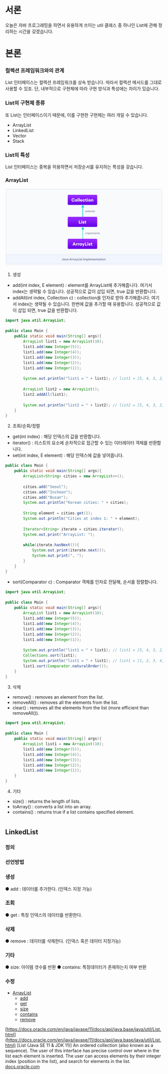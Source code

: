 # 서론

오늘은 자바 프로그래밍을 하면서 유용하게 쓰이는 util 클래스 중 하나인 List에 관해 정리하는 시간을 갖겠습니다.

# 본론

### 컬렉션 프레임워크와의 관계

List 인터페이스는 컬렉션 프레임워크를 상속 받습니다. 따라서 컬렉션 메서드를 그대로 사용할 수 있죠. 단, 내부적으로 구현체에 따라 구현 방식과 특성에는 차이가 있습니다.

### List의 구현체 종류

또 List는 인터페이스이기 때문에, 이를 구현한 구현체는 여러 개일 수 있습니다.

- ArrayList
- LinkedList
- Vector
- Stack

### List의 특성

List 인터페이스는 중복을 허용하면서 저장순서를 유지하는 특성을 갖습니다.

### ArrayList

![ArrayList](ArrayList.png)

1. 생성

- add(int index, E element) : element를 ArrayList에 추가해줍니다. 여기서 index는 생략될 수 있습니다. 성공적으로 값이 삽입 되면, true 값을 반환합니다.
- addAll(int index, Collection c) : collection을 인자로 받아 추가해줍니다. 여기서 index는 생략될 수 있습니다. 한번에 값을 추가할 때 유용합니다. 성공적으로 값이 삽입 되면, true 값을 반환합니다.

```java
import java.util.ArrayList;

public class Main {
    public static void main(String[] args){
        ArrayList list1 = new ArrayList(10);
        list1.add(new Integer(5));
        list1.add(new Integer(4));
        list1.add(new Integer(3));
        list1.add(new Integer(2));
        list1.add(new Integer(1));

        System.out.println("list1 = " + list1); // list1 = [5, 4, 3, 2, 1]

        ArrayList list2 = new ArrayList();
        list2.addAll(list1);

        System.out.println("list2 = " + list2); // list2 = [5, 4, 3, 2, 1]
    }
}
```

2. 조회/순회/정렬

- get(int index) : 해당 인덱스의 값을 반환합니다.
- iterator() : 리스트의 요소에 순차적으로 접근할 수 있는 이터레이터 객체를 반환합니다.
- set(int index, E element) : 해당 인덱스에 값을 넣어줍니다.

```java
public class Main {
    public static void main(String[] args){
        ArrayList<String> cities = new ArrayList<>();

        cities.add("Seoul");
        cities.add("Incheon");
        cities.add("Busan");
        System.out.println("Korean cities: " + cities);

        String element = cities.get(1);
        System.out.println("Cities at index 1: " + element);

        Iterator<String> iterate = cities.iterator();
        System.out.print("ArrayList: ");

        while(iterate.hasNext()){
            System.out.print(iterate.next());
            System.out.print(", ");
        }
    }
}
```

- sort(Comparator c) : Comparator 객체를 인자로 전달해, 순서를 정렬합니다.

```java
import java.util.ArrayList;

public class Main {
    public static void main(String[] args){
        ArrayList list1 = new ArrayList(10);
        list1.add(new Integer(5));
        list1.add(new Integer(4));
        list1.add(new Integer(3));
        list1.add(new Integer(2));
        list1.add(new Integer(1));

        System.out.println("list1 = " + list1); // list1 = [5, 4, 3, 2, 1]
        Collections.sort(list1);
        System.out.println("list1 = " + list1); // list1 = [1, 2, 3, 4, 5]
        list1.sort(Comparator.naturalOrder());
    }
}
```

3. 삭제

- remove() : removes an element from the list.
- removeAll() : removes all the elements from the list.
- clear() : removes all the elements from the list (more efficient than removeAll()).

```java
import java.util.ArrayList;

public class Main {
    public static void main(String[] args){
        ArrayList list1 = new ArrayList(10);
        list1.add(new Integer(5));
        list1.add(new Integer(4));
        list1.add(new Integer(3));
        list1.add(new Integer(2));
        list1.add(new Integer(1));
    }
}
```

4. 기타

- size() : returns the length of lists.
- toArray() : converts a list into an array.
- contains() : returns true if a list contains specified element.

```java

```

## LinkedList

### 정의

### 선언방법

### 생성

● add : 데이터를 추가한다. (인덱스 지정 가능)

### 조회

● get : 특정 인덱스의 데이터를 반환한다.

### 삭제

● remove : 데이터를 삭제한다. (인덱스 혹은 데이터 지정가능)

### 기타

● size: 아이템 갯수를 반환
● contains: 특정데이터가 존재하는지 여부 반환

### 수정

- [ArrayList](https://wikidocs.net/207#arraylist)
  - [add](https://wikidocs.net/207#add)
  - [get](https://wikidocs.net/207#get)
  - [size](https://wikidocs.net/207#size)
  - [contains](https://wikidocs.net/207#contains)
  - [remove](https://wikidocs.net/207#remove)

[https://docs.oracle.com/en/java/javase/11/docs/api/java.base/java/util/List.html](https://docs.oracle.com/en/java/javase/11/docs/api/java.base/java/util/List.html)
[List (Java SE 11 & JDK 11)]
An ordered collection (also known as a sequence). The user of this interface has precise control over where in the list each element is inserted. The user can access elements by their integer index (position in the list), and search for elements in the list.
[docs.oracle.com](https://docs.oracle.com/en/java/javase/11/docs/api/java.base/java/util/List.html)

